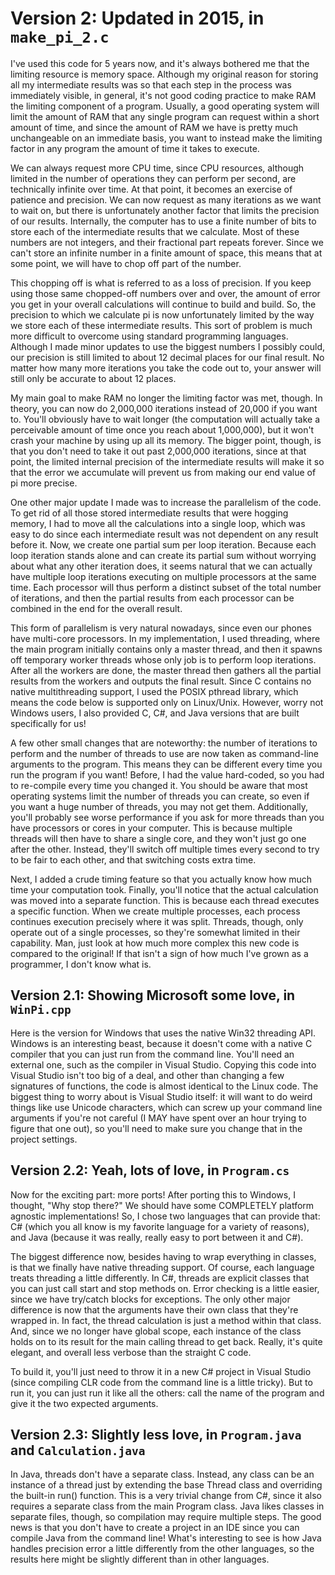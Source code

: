 # Version 2: Updated in 2015, in `make_pi_2.c`

I've used this code for 5 years now, and it's always bothered me that the limiting resource is memory space.  Although my original reason for storing all my intermediate results was so that each step in the process was immediately visible, in general, it's not good coding practice to make RAM the limiting component of a program.  Usually, a good operating system will limit the amount of RAM that any single program can request within a short amount of time, and since the amount of RAM we have is pretty much unchangeable on an immediate basis, you want to instead make the limiting factor in any program the amount of time it takes to execute.  

We can always request more CPU time, since CPU resources, although limited in the number of operations they can perform per second, are technically infinite over time.  At that point, it becomes an exercise of patience and precision.  We can now request as many iterations as we want to wait on, but there is unfortunately another factor that limits the precision of our results.  Internally, the computer has to use a finite number of bits to store each of the intermediate results that we calculate.  Most of these numbers are not integers, and their fractional part repeats forever.  Since we can't store an infinite number in a finite amount of space, this means that at some point, we will have to chop off part of the number.  

This chopping off is what is referred to as a loss of precision.  If you keep using those same chopped-off numbers over and over, the amount of error you get in your overall calculations will continue to build and build.  So, the precision to which we calculate pi is now unfortunately limited by the way we store each of these intermediate results.  This sort of problem is much more difficult to overcome using standard programming languages.  Although I made minor updates to use the biggest numbers I possibly could, our precision is still limited to about 12 decimal places for our final result.  No matter how many more iterations you take the code out to, your answer will still only be accurate to about 12 places.  

My main goal to make RAM no longer the limiting factor was met, though.  In theory, you can now do 2,000,000 iterations instead of 20,000 if you want to.  You'll obviously have to wait longer (the computation will actually take a perceivable amount of time once you reach about 1,000,000), but it won't crash your machine by using up all its memory.  The bigger point, though, is that you don't need to take it out past 2,000,000 iterations, since at that point, the limited internal precision of the intermediate results will make it so that the error we accumulate will prevent us from making our end value of pi more precise.  

One other major update I made was to increase the parallelism of the code.  To get rid of all those stored intermediate results that were hogging memory, I had to move all the calculations into a single loop, which was easy to do since each intermediate result was not dependent on any result before it.  Now, we create one partial sum per loop iteration.  Because each loop iteration stands alone and can create its partial sum without worrying about what any other iteration does, it seems natural that we can actually have multiple loop iterations executing on multiple processors at the same time.  Each processor will thus perform a distinct subset of the total number of iterations, and then the partial results from each processor can be combined in the end for the overall result.  

This form of parallelism is very natural nowadays, since even our phones have multi-core processors.  In my implementation, I used threading, where the main program initially contains only a master thread, and then it spawns off temporary worker threads whose only job is to perform loop iterations.  After all the workers are done, the master thread then gathers all the partial results from the workers and outputs the final result.  Since C contains no native multithreading support, I used the POSIX pthread library, which means the code below is supported only on Linux/Unix.  However, worry not Windows users, I also provided C, C#, and Java versions that are built specifically for us!  

A few other small changes that are noteworthy:  the number of iterations to perform and the number of threads to use are now taken as command-line arguments to the program.   This means they can be different every time you run the program if you want!  Before, I had the value hard-coded, so you had to re-compile every time you changed it.  You should be aware that most operating systems limit the number of threads you can create, so even if you want a huge number of threads, you may not get them.  Additionally, you'll probably see worse performance if you ask for more threads than you have processors or cores in your computer.  This is because multiple threads will then have to share a single core, and they won't just go one after the other.  Instead, they'll switch off multiple times every second to try to be fair to each other, and that switching costs extra time.  

Next, I added a crude timing feature so that you actually know how much time your computation took.  Finally, you'll notice that the actual calculation was moved into a separate function.  This is because each thread executes a specific function.  When we create multiple processes, each process continues execution precisely where it was split.  Threads, though, only operate out of a single processes, so they're somewhat limited in their capability.  Man, just look at how much more complex this new code is compared to the original!  If that isn't a sign of how much I've grown as a programmer, I don't know what is.

## Version 2.1: Showing Microsoft some love, in `WinPi.cpp`

Here is the version for Windows that uses the native Win32 threading API.  Windows is an interesting beast, because it doesn't come with a native C compiler that you can just run from the command line.  You'll need an external one, such as the compiler in Visual Studio.  Copying this code into Visual Studio isn't too big of a deal, and other than changing a few signatures of functions, the code is almost identical to the Linux code.  The biggest thing to worry about is Visual Studio itself:  it will want to do weird things like use Unicode characters, which can screw up your command line arguments if you're not careful (I MAY have spent over an hour trying to figure that one out), so you'll need to make sure you change that in the project settings.

## Version 2.2: Yeah, lots of love, in `Program.cs`

Now for the exciting part:  more ports!  After porting this to Windows, I thought, "Why stop there?"  We should have some COMPLETELY platform agnostic implementations!  So, I chose two languages that can provide that:  C\# (which you all know is my favorite language for a variety of reasons), and Java (because it was really, really easy to port between it and C\#).  

The biggest difference now, besides having to wrap everything in classes, is that we finally have native threading support.  Of course, each language treats threading a little differently.  In C\#, threads are explicit classes that you can just call start and stop methods on.  Error checking is a little easier, since we have try/catch blocks for exceptions.  The only other major difference is now that the arguments have their own class that they're wrapped in.  In fact, the thread calculation is just a method within that class.  And, since we no longer have global scope, each instance of the class holds on to its result for the main calling thread to get back.  Really, it's quite elegant, and overall less verbose than the straight C code.  

To build it, you'll just need to throw it in a new C\# project in Visual Studio (since compiling CLR code from the command line is a little tricky).  But to run it, you can just run it like all the others:  call the name of the program and give it the two expected arguments.  

## Version 2.3: Slightly less love, in `Program.java` and `Calculation.java`

In Java, threads don't have a separate class.  Instead, any class can be an instance of a thread just by extending the base Thread class and overriding the built-in run() function.  This is a very trivial change from C\#, since it also requires a separate class from the main Program class.  Java likes classes in separate files, though, so compilation may require multiple steps.  The good news is that you don't have to create a project in an IDE since you can compile Java from the command line!  What's interesting to see is how Java handles precision error a little differently from the other languages, so the results here might be slightly different than in other languages.  
